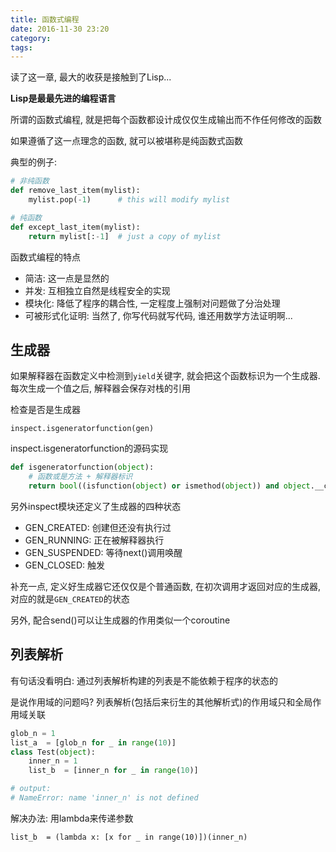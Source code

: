```yaml
---
title: 函数式编程
date: 2016-11-30 23:20
category:
tags:
---
```


读了这一章, 最大的收获是接触到了Lisp...

**Lisp是最最先进的编程语言**

所谓的函数式编程, 就是把每个函数都设计成仅仅生成输出而不作任何修改的函数

如果遵循了这一点理念的函数, 就可以被堪称是纯函数式函数

典型的例子:

```python
# 非纯函数
def remove_last_item(mylist):
    mylist.pop(-1)      # this will modify mylist

# 纯函数
def except_last_item(mylist):
    return mylist[:-1]  # just a copy of mylist
```

函数式编程的特点
- 简洁: 这一点是显然的
- 并发: 互相独立自然是线程安全的实现
- 模块化: 降低了程序的耦合性, 一定程度上强制对问题做了分治处理
- 可被形式化证明: 当然了, 你写代码就写代码, 谁还用数学方法证明啊...

## 生成器
如果解释器在函数定义中检测到`yield`关键字, 就会把这个函数标识为一个生成器. 每次生成一个值之后, 解释器会保存对栈的引用

检查是否是生成器

    inspect.isgeneratorfunction(gen)

inspect.isgeneratorfunction的源码实现

```python
def isgeneratorfunction(object):
    # 函数或是方法 + 解释器标识
    return bool((isfunction(object) or ismethod(object)) and object.__code__.co_flags & CO_GENERATOR)
```

另外inspect模块还定义了生成器的四种状态

- GEN_CREATED: 创建但还没有执行过
- GEN_RUNNING: 正在被解释器执行
- GEN_SUSPENDED: 等待next()调用唤醒
- GEN_CLOSED: 触发

补充一点, 定义好生成器它还仅仅是个普通函数, 在初次调用才返回对应的生成器, 对应的就是`GEN_CREATED`的状态

另外, 配合send()可以让生成器的作用类似一个coroutine

## 列表解析
有句话没看明白: 通过列表解析构建的列表是不能依赖于程序的状态的

是说作用域的问题吗? 列表解析(包括后来衍生的其他解析式)的作用域只和全局作用域关联

```python
glob_n = 1
list_a  = [glob_n for _ in range(10)]
class Test(object):
    inner_n = 1
    list_b  = [inner_n for _ in range(10)]

# output:
# NameError: name 'inner_n' is not defined
```

解决办法: 用lambda来传递参数

    list_b  = (lambda x: [x for _ in range(10)])(inner_n)
